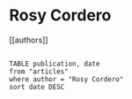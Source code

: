 # Rosy Cordero

[[authors]]

```dataview

TABLE publication, date
from "articles"
where author = "Rosy Cordero"
sort date DESC

```